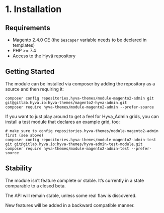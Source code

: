 # 1. Installation

## Requirements

* Magento 2.4.0 CE (the `$escaper` variable needs to be declared in templates)
* PHP >= 7.4
* Access to the Hyvä repository


## Getting Started

The module can be installed via composer by adding the repository as a source and then requiring it:

```
composer config repositories.hyva-themes/module-magento2-admin git git@gitlab.hyva.io:hyva-themes/magento2-hyva-admin.git
composer require hyva-themes/module-magento2-admin --prefer-source
```


If you want to just play around to get a feel for Hyva_Admin grids, you can install a test module that declares an example grid, too:

```
# make sure to config repositories.hyva-themes/module-magento2-admin first (see above)
composer config repositories.hyva-themes/module-magento2-admin-test git git@gitlab.hyva.io:hyva-themes/hyva-admin-test-module.git
composer require hyva-themes/module-magento2-admin-test --prefer-source
```

## Stability

The module isn’t feature complete or stable. It’s currently in a state comparable to a closed beta.

The API will remain stable, unless some real flaw is discovered.

New features will be added in a backward compatible manner.